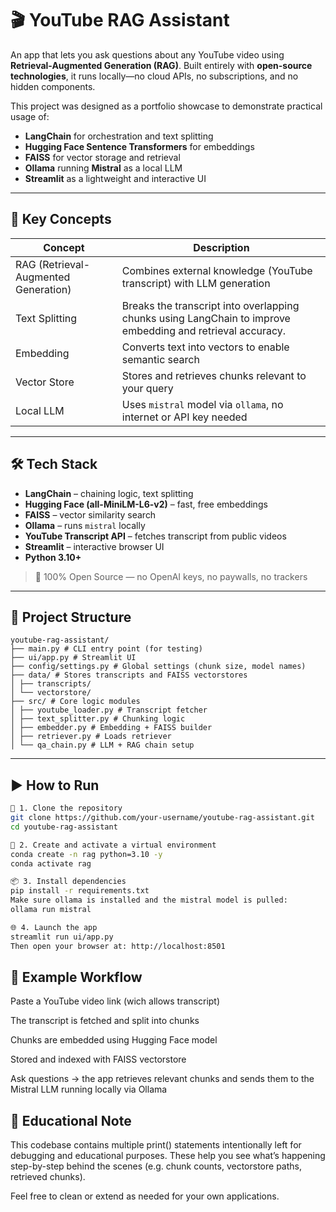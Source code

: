 # 🎬 YouTube RAG Assistant

An app that lets you ask questions about any YouTube video using **Retrieval-Augmented Generation (RAG)**. Built entirely with **open-source technologies**, it runs locally—no cloud APIs, no subscriptions, and no hidden components.

This project was designed as a portfolio showcase to demonstrate practical usage of:
- **LangChain** for orchestration and text splitting
- **Hugging Face Sentence Transformers** for embeddings
- **FAISS** for vector storage and retrieval
- **Ollama** running **Mistral** as a local LLM
- **Streamlit** as a lightweight and interactive UI

---

## 🧠 Key Concepts

| Concept | Description |
|--------|-------------|
| RAG (Retrieval-Augmented Generation) | Combines external knowledge (YouTube transcript) with LLM generation |
| Text Splitting | Breaks the transcript into overlapping chunks using LangChain to improve embedding and retrieval accuracy. |
| Embedding | Converts text into vectors to enable semantic search |
| Vector Store | Stores and retrieves chunks relevant to your query |
| Local LLM | Uses `mistral` model via `ollama`, no internet or API key needed |

---

## 🛠 Tech Stack

- **LangChain** – chaining logic, text splitting
- **Hugging Face (all-MiniLM-L6-v2)** – fast, free embeddings
- **FAISS** – vector similarity search
- **Ollama** – runs `mistral` locally
- **YouTube Transcript API** – fetches transcript from public videos
- **Streamlit** – interactive browser UI
- **Python 3.10+**

> 🚫 100% Open Source — no OpenAI keys, no paywalls, no trackers

---

## 📁 Project Structure
```
youtube-rag-assistant/
├── main.py # CLI entry point (for testing)
├── ui/app.py # Streamlit UI
├── config/settings.py # Global settings (chunk size, model names)
├── data/ # Stores transcripts and FAISS vectorstores
│ ├── transcripts/
│ └── vectorstore/
├── src/ # Core logic modules
│ ├── youtube_loader.py # Transcript fetcher
│ ├── text_splitter.py # Chunking logic
│ ├── embedder.py # Embedding + FAISS builder
│ ├── retriever.py # Loads retriever
│ └── qa_chain.py # LLM + RAG chain setup
```
---

## ▶️ How to Run
```bash
🧱 1. Clone the repository
git clone https://github.com/your-username/youtube-rag-assistant.git
cd youtube-rag-assistant

🐍 2. Create and activate a virtual environment
conda create -n rag python=3.10 -y
conda activate rag

📦 3. Install dependencies
pip install -r requirements.txt
Make sure ollama is installed and the mistral model is pulled:
ollama run mistral

🌐 4. Launch the app
streamlit run ui/app.py
Then open your browser at: http://localhost:8501
```

## 🧪 Example Workflow
Paste a YouTube video link (wich allows transcript)

The transcript is fetched and split into chunks

Chunks are embedded using Hugging Face model

Stored and indexed with FAISS vectorstore

Ask questions → the app retrieves relevant chunks and sends them to the Mistral LLM running locally via Ollama

## 📝 Educational Note
This codebase contains multiple print() statements intentionally left for debugging and educational purposes.
These help you see what’s happening step-by-step behind the scenes (e.g. chunk counts, vectorstore paths, retrieved chunks).

Feel free to clean or extend as needed for your own applications.